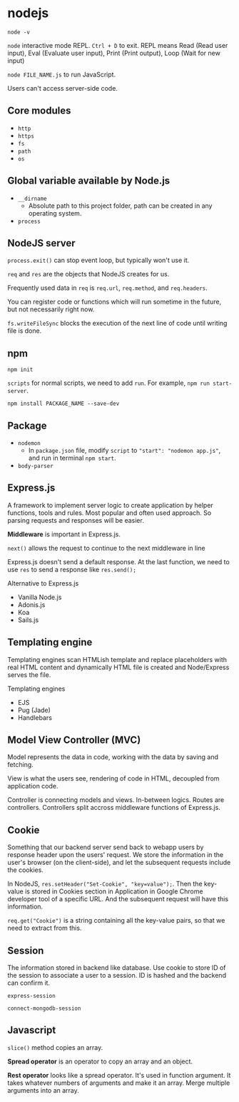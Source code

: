 # nodejs

`node -v`

`node` interactive mode REPL. `Ctrl + D` to exit. REPL means Read (Read user input), Eval (Evaluate user input), Print (Print output), Loop (Wait for new input)

`node FILE_NAME.js` to run JavaScript.

Users can't access server-side code.

## Core modules

- `http`
- `https`
- `fs`
- `path`
- `os`

## Global variable available by Node.js

- `__dirname`
  - Absolute path to this project folder, path can be created in any operating system.
- `process`

## NodeJS server

`process.exit()` can stop event loop, but typically won't use it.

`req` and `res` are the objects that NodeJS creates for us.

Frequently used data in `req` is `req.url`, `req.method`, and `req.headers`.

You can register code or functions which will run sometime in the future, but not necessarily right now.

`fs.writeFileSync` blocks the execution of the next line of code until writing file is done. 

## npm

`npm init`

`scripts` for normal scripts, we need to add `run`. For example, `npm run start-server`.

`npm install PACKAGE_NAME --save-dev`

## Package

- `nodemon`
  - In `package.json` file, modify `script` to `"start": "nodemon app.js"`, and run in terminal `npm start`.
- `body-parser`

## Express.js

A framework to implement server logic to create application by helper functions, tools and rules. Most popular and often used approach. So parsing requests and responses will be easier.

**Middleware** is important in Express.js.

`next()` allows the request to continue to the next middleware in line

Express.js doesn't send a default response. At the last function, we need to use `res` to send a response like `res.send();`

Alternative to Express.js

- Vanilla Node.js
- Adonis.js
- Koa
- Sails.js

## Templating engine

Templating engines scan HTMLish template and replace placeholders with real HTML content and dynamically HTML file is created and Node/Express serves the file.

Templating engines
- EJS
- Pug (Jade)
- Handlebars

## Model View Controller (MVC)

Model represents the data in code, working with the data by saving and fetching.

View is what the users see, rendering of code in HTML, decoupled from application code.

Controller is connecting models and views. In-between logics. Routes are controllers. Controllers split accross middleware functions of Express.js.

## Cookie

Something that our backend server send back to webapp users by response header upon the users' request. We store the information in the user's browser (on the client-side), and let the subsequent requests include the cookies.

In NodeJS, `res.setHeader("Set-Cookie", "key=value");`. Then the key-value is stored in Cookies section in Application in Google Chrome developer tool of a specific URL. And the subsequent request will have this information.

`req.get("Cookie")` is a string containing all the key-value pairs, so that we need to extract from this.

## Session

The information stored in backend like database. Use cookie to store ID of the session to associate a user to a session. ID is hashed and the backend can confirm it.

`express-session`

`connect-mongodb-session`

## Javascript

`slice()` method copies an array.

**Spread operator** is an operator to copy an array and an object.

**Rest operator** looks like a spread operator. It's used in function argument. It takes whatever numbers of arguments and make it an array. Merge multiple arguments into an array.